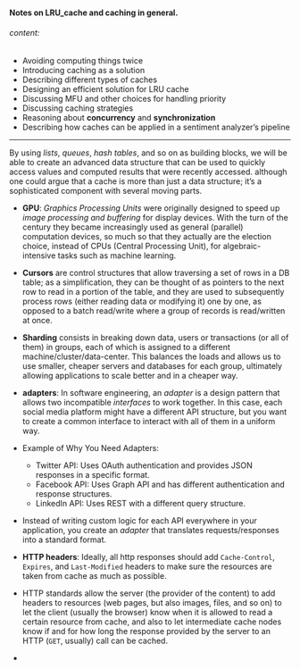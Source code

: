 #### Notes on LRU_cache and caching in general.

###### content:
- Avoiding computing things twice
- Introducing caching as a solution
- Describing different types of caches
- Designing an efficient solution for LRU cache
- Discussing MFU and other choices for handling priority
- Discussing caching strategies
- Reasoning about **concurrency** and **synchronization**
- Describing how caches can be applied in a sentiment analyzer’s pipeline

----

By using *lists*, *queues*, *hash tables*, and so on as building blocks, we will be able to create an
advanced data structure that can be used to quickly access values and computed
results that were recently accessed. although one could argue that a cache is more
than just a data structure; it’s a sophisticated component with several moving parts.

- **GPU**: *Graphics Processing Units* were originally designed to speed up *image processing and buffering* for display
devices. With the turn of the century they became increasingly used as general (parallel) computation devices,
so much so that they actually are the election choice, instead of CPUs (Central Processing Unit), for algebraic-
intensive tasks such as machine learning.

- **Cursors** are control structures that allow traversing a set of rows in a DB table; as a simplification, they can be
thought of as pointers to the next row to read in a portion of the table, and they are used to subsequently process rows
(either reading data or modifying it) one by one, as opposed to a batch read/write where a group of
records is read/written at once.

- **Sharding** consists in breaking down data, users or transactions (or all of them) in groups, each of which is
assigned to a different machine/cluster/data-center. This balances the loads and allows us to use smaller,
cheaper servers and databases for each group, ultimately allowing applications to scale better and in a cheaper
way.

- **adapters**: In software engineering, an *adapter* is a design pattern that allows two incompatible *interfaces* to work together. In this case, each social media platform might have a different API structure, but you want to create a common interface to interact with all of them in a uniform way.
- Example of Why You Need Adapters:
    - Twitter API: Uses OAuth authentication and provides JSON responses in a specific format.
     - Facebook API: Uses Graph API and has different authentication and response structures.
     - LinkedIn API: Uses REST with a different query structure.
- Instead of writing custom logic for each API everywhere in your application, you create an *adapter* that translates requests/responses into a standard format.

- **HTTP headers**: Ideally, all http responses should add `Cache-Control`, `Expires`, and `Last-Modified` headers to make sure the resources are taken from cache as much as possible.

- HTTP standards allow the server (the provider of the
content) to add headers to resources (web pages, but also images, files, and so on) to
let the client (usually the browser) know when it is allowed to read a certain resource
from cache, and also to let intermediate cache nodes know if and for how long the
response provided by the server to an HTTP (`GET`, usually) call can be cached.

- 